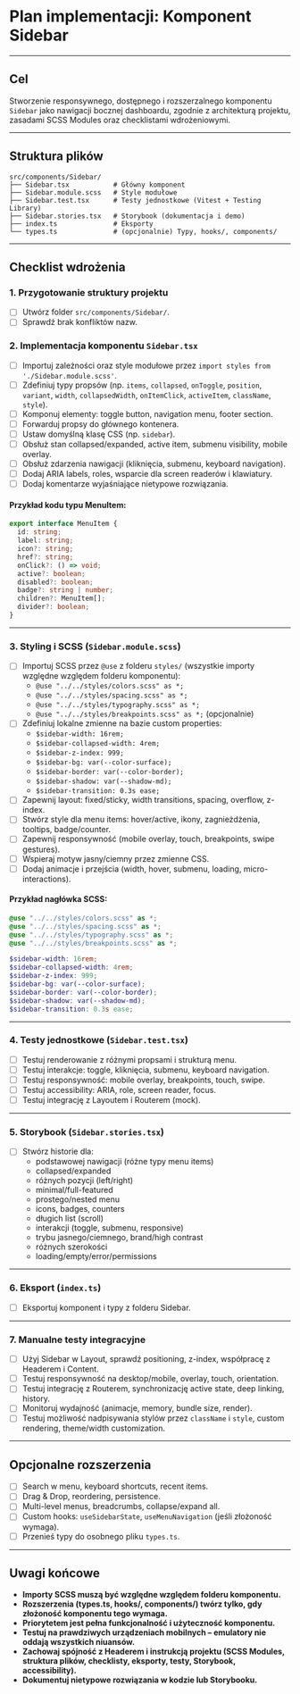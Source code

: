 # Plan implementacji: Komponent Sidebar

---

## Cel

Stworzenie responsywnego, dostępnego i rozszerzalnego komponentu `Sidebar` jako nawigacji bocznej dashboardu, zgodnie z architekturą projektu, zasadami SCSS Modules oraz checklistami wdrożeniowymi.

---

## Struktura plików

```
src/components/Sidebar/
├── Sidebar.tsx           # Główny komponent
├── Sidebar.module.scss   # Style modułowe
├── Sidebar.test.tsx      # Testy jednostkowe (Vitest + Testing Library)
├── Sidebar.stories.tsx   # Storybook (dokumentacja i demo)
├── index.ts              # Eksporty
└── types.ts              # (opcjonalnie) Typy, hooks/, components/
```

---

## Checklist wdrożenia

### 1. Przygotowanie struktury projektu

- [ ] Utwórz folder `src/components/Sidebar/`.
- [ ] Sprawdź brak konfliktów nazw.

### 2. Implementacja komponentu `Sidebar.tsx`

- [ ] Importuj zależności oraz style modułowe przez `import styles from './Sidebar.module.scss'`.
- [ ] Zdefiniuj typy propsów (np. `items`, `collapsed`, `onToggle`, `position`, `variant`, `width`, `collapsedWidth`, `onItemClick`, `activeItem`, `className`, `style`).
- [ ] Komponuj elementy: toggle button, navigation menu, footer section.
- [ ] Forwarduj propsy do głównego kontenera.
- [ ] Ustaw domyślną klasę CSS (np. `sidebar`).
- [ ] Obsłuż stan collapsed/expanded, active item, submenu visibility, mobile overlay.
- [ ] Obsłuż zdarzenia nawigacji (kliknięcia, submenu, keyboard navigation).
- [ ] Dodaj ARIA labels, roles, wsparcie dla screen readerów i klawiatury.
- [ ] Dodaj komentarze wyjaśniające nietypowe rozwiązania.

#### Przykład kodu typu MenuItem:

```typescript
export interface MenuItem {
  id: string;
  label: string;
  icon?: string;
  href?: string;
  onClick?: () => void;
  active?: boolean;
  disabled?: boolean;
  badge?: string | number;
  children?: MenuItem[];
  divider?: boolean;
}
```

---

### 3. Styling i SCSS (`Sidebar.module.scss`)

- [ ] Importuj SCSS przez `@use` z folderu `styles/` (wszystkie importy względne względem folderu komponentu):
  - `@use "../../styles/colors.scss" as *;`
  - `@use "../../styles/spacing.scss" as *;`
  - `@use "../../styles/typography.scss" as *;`
  - `@use "../../styles/breakpoints.scss" as *;` (opcjonalnie)
- [ ] Zdefiniuj lokalne zmienne na bazie custom properties:
  - `$sidebar-width: 16rem;`
  - `$sidebar-collapsed-width: 4rem;`
  - `$sidebar-z-index: 999;`
  - `$sidebar-bg: var(--color-surface);`
  - `$sidebar-border: var(--color-border);`
  - `$sidebar-shadow: var(--shadow-md);`
  - `$sidebar-transition: 0.3s ease;`
- [ ] Zapewnij layout: fixed/sticky, width transitions, spacing, overflow, z-index.
- [ ] Stwórz style dla menu items: hover/active, ikony, zagnieżdżenia, tooltips, badge/counter.
- [ ] Zapewnij responsywność (mobile overlay, touch, breakpoints, swipe gestures).
- [ ] Wspieraj motyw jasny/ciemny przez zmienne CSS.
- [ ] Dodaj animacje i przejścia (width, hover, submenu, loading, micro-interactions).

#### Przykład nagłówka SCSS:

```scss
@use "../../styles/colors.scss" as *;
@use "../../styles/spacing.scss" as *;
@use "../../styles/typography.scss" as *;
@use "../../styles/breakpoints.scss" as *;

$sidebar-width: 16rem;
$sidebar-collapsed-width: 4rem;
$sidebar-z-index: 999;
$sidebar-bg: var(--color-surface);
$sidebar-border: var(--color-border);
$sidebar-shadow: var(--shadow-md);
$sidebar-transition: 0.3s ease;
```

---

### 4. Testy jednostkowe (`Sidebar.test.tsx`)

- [ ] Testuj renderowanie z różnymi propsami i strukturą menu.
- [ ] Testuj interakcje: toggle, kliknięcia, submenu, keyboard navigation.
- [ ] Testuj responsywność: mobile overlay, breakpoints, touch, swipe.
- [ ] Testuj accessibility: ARIA, role, screen reader, focus.
- [ ] Testuj integrację z Layoutem i Routerem (mock).

---

### 5. Storybook (`Sidebar.stories.tsx`)

- [ ] Stwórz historie dla:
  - podstawowej nawigacji (różne typy menu items)
  - collapsed/expanded
  - różnych pozycji (left/right)
  - minimal/full-featured
  - prostego/nested menu
  - icons, badges, counters
  - długich list (scroll)
  - interakcji (toggle, submenu, responsive)
  - trybu jasnego/ciemnego, brand/high contrast
  - różnych szerokości
  - loading/empty/error/permissions

---

### 6. Eksport (`index.ts`)

- [ ] Eksportuj komponent i typy z folderu Sidebar.

---

### 7. Manualne testy integracyjne

- [ ] Użyj Sidebar w Layout, sprawdź positioning, z-index, współpracę z Headerem i Content.
- [ ] Testuj responsywność na desktop/mobile, overlay, touch, orientation.
- [ ] Testuj integrację z Routerem, synchronizację active state, deep linking, history.
- [ ] Monitoruj wydajność (animacje, memory, bundle size, render).
- [ ] Testuj możliwość nadpisywania stylów przez `className` i `style`, custom rendering, theme/width customization.

---

## Opcjonalne rozszerzenia

- [ ] Search w menu, keyboard shortcuts, recent items.
- [ ] Drag & Drop, reordering, persistence.
- [ ] Multi-level menus, breadcrumbs, collapse/expand all.
- [ ] Custom hooks: `useSidebarState`, `useMenuNavigation` (jeśli złożoność wymaga).
- [ ] Przenieś typy do osobnego pliku `types.ts`.

---

## Uwagi końcowe

- **Importy SCSS muszą być względne względem folderu komponentu.**
- **Rozszerzenia (types.ts, hooks/, components/) twórz tylko, gdy złożoność komponentu tego wymaga.**
- **Priorytetem jest pełna funkcjonalność i użyteczność komponentu.**
- **Testuj na prawdziwych urządzeniach mobilnych – emulatory nie oddają wszystkich niuansów.**
- **Zachowaj spójność z Headerem i instrukcją projektu (SCSS Modules, struktura plików, checklisty, eksporty, testy, Storybook, accessibility).**
- **Dokumentuj nietypowe rozwiązania w kodzie lub Storybooku.**
